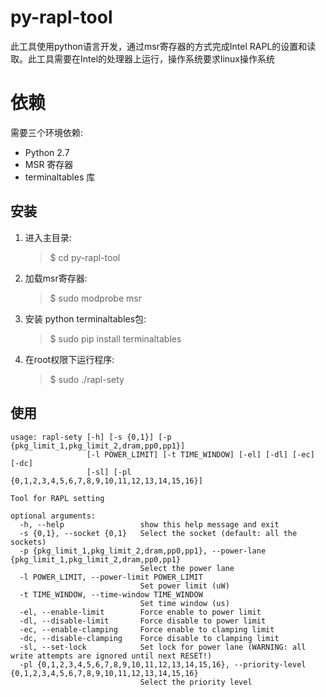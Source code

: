 # py-rapl-tool
此工具使用python语言开发，通过msr寄存器的方式完成Intel RAPL的设置和读取。此工具需要在Intel的处理器上运行，操作系统要求linux操作系统


依赖
============

需要三个环境依赖:
- Python 2.7
- MSR 寄存器
- terminaltables 库

安装
----------

1) 进入主目录:

	>$ cd py-rapl-tool
 
2) 加载msr寄存器:

	>$ sudo modprobe msr

3) 安装 python terminaltables包:

	>$ sudo pip install terminaltables

4) 在root权限下运行程序:

	>$ sudo ./rapl-sety


使用
----------

```
usage: rapl-sety [-h] [-s {0,1}] [-p {pkg_limit_1,pkg_limit_2,dram,pp0,pp1}]
                 [-l POWER_LIMIT] [-t TIME_WINDOW] [-el] [-dl] [-ec] [-dc]
                 [-sl] [-pl {0,1,2,3,4,5,6,7,8,9,10,11,12,13,14,15,16}]

Tool for RAPL setting

optional arguments:
  -h, --help                 show this help message and exit
  -s {0,1}, --socket {0,1}   Select the socket (default: all the sockets)
  -p {pkg_limit_1,pkg_limit_2,dram,pp0,pp1}, --power-lane {pkg_limit_1,pkg_limit_2,dram,pp0,pp1}
                             Select the power lane
  -l POWER_LIMIT, --power-limit POWER_LIMIT
                             Set power limit (uW)
  -t TIME_WINDOW, --time-window TIME_WINDOW
                             Set time window (us)
  -el, --enable-limit        Force enable to power limit
  -dl, --disable-limit       Force disable to power limit
  -ec, --enable-clamping     Force enable to clamping limit
  -dc, --disable-clamping    Force disable to clamping limit
  -sl, --set-lock            Set lock for power lane (WARNING: all write attempts are ignored until next RESET!)
  -pl {0,1,2,3,4,5,6,7,8,9,10,11,12,13,14,15,16}, --priority-level {0,1,2,3,4,5,6,7,8,9,10,11,12,13,14,15,16}
                             Select the priority level
```
